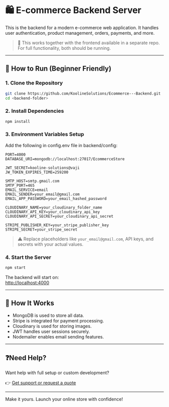 
# 🛍️ E-commerce Backend Server

This is the backend for a modern e-commerce web application. It handles user authentication, product management, orders, payments, and more.

> 🔗 This works together with the frontend available in a separate repo. For full functionality, both should be running.

---

## 🚀 How to Run (Beginner Friendly)

### 1. Clone the Repository

```bash
git clone https://github.com/KoolineSolutions/Ecommerce---Backend.git
cd <backend-folder>
```

### 2. Install Dependencies

```bash
npm install
```

### 3. Environment Variables Setup

Add the following in config.env file in backend/config:

```env
PORT=4000
DATABASE_URI=mongodb://localhost:27017/EcommerceStore

JWT_SECRET=kooline-solutions@vaji
JW_TOKEN_EXPIRES_TIME=259200

SMTP_HOST=smtp.gmail.com
SMTP_PORT=465
EMAIL_SERVICE=email
EMAIL_SENDER=your_email@gmail.com
EMAIL_APP_PASSWORD=your_email_hashed_password

CLOUDINARY_NAME=your_cloudinary_folder_name
CLOUDINARY_API_KEY=your_cloudinary_api_key
CLOUDINARY_API_SECRET=your_cloudinary_api_secret

STRIPE_PUBLISHER_KEY=your_stripe_publisher_key
STRIPE_SECRET=your_stripe_secret
```

> ⚠️ Replace placeholders like `your_email@gmail.com`, API keys, and secrets with your actual values.

### 4. Start the Server

```bash
npm start
```

The backend will start on:  
[http://localhost:4000](http://localhost:4000)

---

## 🧠 How It Works

- MongoDB is used to store all data.
- Stripe is integrated for payment processing.
- Cloudinary is used for storing images.
- JWT handles user sessions securely.
- Nodemailer enables email sending features.

---

## ❓Need Help?

Want help with full setup or custom development?

👉 [Get support or request a quote](https://www.kooline.software/contact)

---

Make it yours. Launch your online store with confidence!
